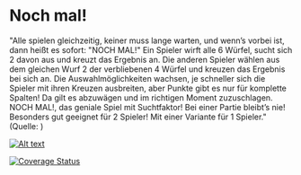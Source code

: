 # Noch mal!
"Alle spielen gleichzeitig, keiner muss lange warten, und wenn’s vorbei ist, dann heißt es sofort: "NOCH MAL!" Ein Spieler wirft alle 6 Würfel, sucht sich 2 davon aus und kreuzt das Ergebnis an. Die anderen Spieler wählen aus dem gleichen Wurf 2 der verbliebenen 4 Würfel und kreuzen das Ergebnis bei sich an. Die Auswahlmöglichkeiten wachsen, je schneller sich die Spieler mit ihren Kreuzen ausbreiten, aber Punkte gibt es nur für komplette Spalten! Da gilt es abzuwägen und im richtigen Moment zuzuschlagen. NOCH MAL!, das geniale Spiel mit Suchtfaktor! Bei einer Partie bleibt’s nie! Besonders gut geeignet für 2 Spieler! Mit einer Variante für 1 Spieler." (Quelle: )

[![Alt text](https://img.youtube.com/vi/VID/0.jpg)](https://www.youtube.com/watch?v=VID)

[![Coverage Status](https://coveralls.io/repos/github/TomkeV/nochmal/badge.svg?branch=main)](https://coveralls.io/github/TomkeV/nochmal?branch=main)
